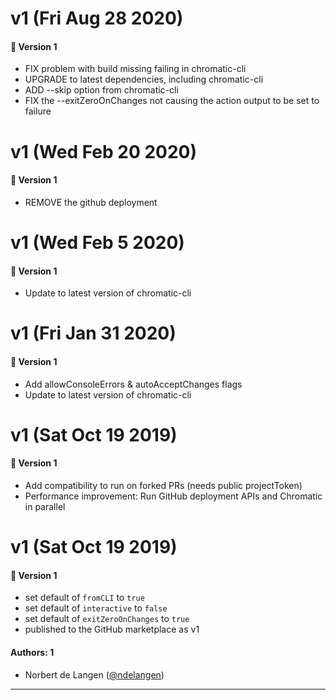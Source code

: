 # v1 (Fri Aug 28 2020)

#### 🚀  Version 1

- FIX problem with build missing failing in chromatic-cli
- UPGRADE to latest dependencies, including chromatic-cli
- ADD --skip option from chromatic-cli
- FIX the --exitZeroOnChanges not causing the action output to be set to failure

# v1 (Wed Feb 20 2020)

#### 🚀  Version 1

- REMOVE the github deployment

# v1 (Wed Feb 5 2020)

#### 🚀  Version 1

- Update to latest version of chromatic-cli

# v1 (Fri Jan 31 2020)

#### 🚀  Version 1

- Add allowConsoleErrors & autoAcceptChanges flags
- Update to latest version of chromatic-cli

# v1 (Sat Oct 19 2019)

#### 🚀  Version 1

- Add compatibility to run on forked PRs (needs public projectToken)
- Performance improvement: Run GitHub deployment APIs and Chromatic in parallel

# v1 (Sat Oct 19 2019)

#### 🚀  Version 1

- set default of `fromCLI` to `true`
- set default of `interactive` to `false`
- set default of `exitZeroOnChanges` to `true`
- published to the GitHub marketplace as v1

#### Authors: 1

- Norbert de Langen ([@ndelangen](https://github.com/ndelangen))

---
